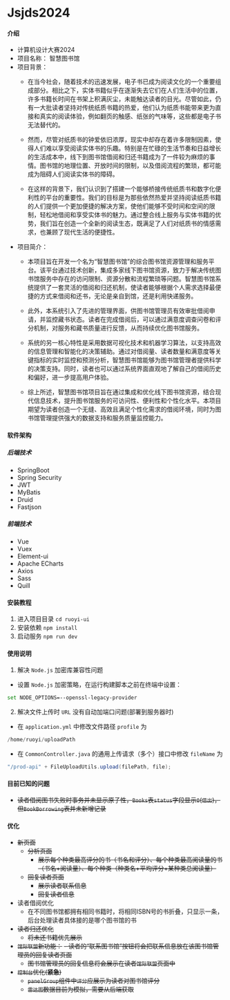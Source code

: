 # Jsjds2024

#### 介绍
- 计算机设计大赛2024
- 项目名称： 智慧图书馆
- 项目背景： 
  - 在当今社会，随着技术的迅速发展，电子书已成为阅读文化的一个重要组成部分。相比之下，实体书籍似乎在逐渐失去它们在人们生活中的位置，许多书籍长时间在书架上积满灰尘，未能触达读者的目光。尽管如此，仍有一大批读者坚持对传统纸质书籍的热爱，他们认为纸质书能带来更为直接和真实的阅读体验，例如翻页的触感、纸张的气味等，这些都是电子书无法替代的。

  - 然而，尽管对纸质书的钟爱依旧浓厚，现实中却存在着许多限制因素，使得人们难以享受阅读实体书的乐趣。特别是在忙碌的生活节奏和日益增长的生活成本中，线下到图书馆借阅和归还书籍成为了一件较为麻烦的事情。图书馆的地理位置、开放时间的限制，以及借阅流程的繁琐，都可能成为阻碍人们阅读实体书的障碍。

  - 在这样的背景下，我们认识到了搭建一个能够桥接传统纸质书和数字化便利性的平台的重要性。我们的目标是为那些依然热爱并坚持阅读纸质书籍的人们提供一个更加便捷的解决方案，使他们能够不受时间和空间的限制，轻松地借阅和享受实体书的魅力。通过整合线上服务与实体书籍的优势，我们旨在创造一个全新的阅读生态，既满足了人们对纸质书的情感需求，也兼顾了现代生活的便捷性。
- 项目简介： 
  - 本项目旨在开发一个名为“智慧图书馆”的综合图书馆资源管理和服务平台。该平台通过技术创新，集成多家线下图书馆资源，致力于解决传统图书馆服务中存在的访问限制、资源分散和流程繁琐等问题。智慧图书馆系统提供了一套灵活的借阅和归还机制，使读者能够根据个人需求选择最便捷的方式来借阅和还书，无论是亲自到馆，还是利用快递服务。

  - 此外，本系统引入了先进的管理界面，供图书馆管理员有效审批借阅申请，并监控藏书状态。读者在完成借阅后，可以通过满意度调查问卷和评分机制，对服务和藏书质量进行反馈，从而持续优化图书馆服务。

  - 系统的另一核心特性是采用数据可视化技术和机器学习算法，以支持高效的信息管理和智能化的决策辅助。通过对借阅量、读者数量和满意度等关键指标的实时监控和预测分析，智慧图书馆能够为图书馆管理者提供科学的决策支持。同时，读者也可以通过系统界面直观地了解自己的借阅历史和偏好，进一步提高用户体验。

  - 综上所述，智慧图书馆项目旨在通过集成和优化线下图书馆资源，结合现代信息技术，提升图书馆服务的可访问性、便利性和个性化水平。本项目期望为读者创造一个无缝、高效且满足个性化需求的借阅环境，同时为图书馆管理提供强大的数据支持和服务质量监控能力。
#### 软件架构
##### 后端技术
- SpringBoot
- Spring Security
- JWT
- MyBatis
- Druid
- Fastjson

##### 前端技术
- Vue
- Vuex
- Element-ui
- Apache ECharts
- Axios
- Sass
- Quill


#### 安装教程

1. 进入项目目录
`cd ruoyi-ui`
2. 安装依赖
`npm install`
3. 启动服务
`npm run dev`

#### 使用说明

1. 解决 `Node.js` 加密库兼容性问题 
- 设置 `Node.js` 加密策略，在运行构建脚本之前在终端中设置：
```bash
set NODE_OPTIONS=--openssl-legacy-provider
```
2. 解决文件上传时 `URL` 没有自动加端口问题(部署到服务器时)
- 在 `application.yml` 中修改文件路径 `profile` 为 
```java
/home/ruoyi/uploadPath
```
- 在 `CommonController.java` 的通用上传请求（多个）接口中修改 `fileName` 为
```java
"/prod-api" + FileUploadUtils.upload(filePath, file);
```

#### 目前已知的问题
- ~~读者借阅图书失败时事务并未显示原子性，`Books`表`status`字段显示`0`(`借出`)，但`BookBorrowing`表并未新增记录~~

#### 优化
- ~~新页面~~
  - ~~分析页面~~
    - ~~展示每个种类最高评分的书（书名和评分）、每个种类最高阅读量的书（书名+阅读量）、每个种类（种类名+平均评分+某种类总阅读量）~~ 
  - ~~回复读者页面~~
    - ~~展示读者联系信息~~
    - ~~回复读者信息~~
- 读者借阅优化
  - 在不同图书馆都拥有相同书籍时，将相同ISBN号的书折叠，只显示一条，后台处理读者具体接的是哪个图书馆的书
- ~~读者归还优化~~
  - ~~将未还书籍优先展示~~
- ~~`馆际联盟`新功能：~~
  ~~- 读者的“联系图书馆”按钮将会把联系信息放在该图书馆管理员的回复读者页面~~
  - ~~图书馆管理员的回复信息将会展示在读者`馆际联盟`页面中~~
- ~~`控制台`优化(__紧急__)~~
  - ~~`panelGroup`组件中`评分`应展示为读者对图书馆评分~~
  - ~~`雷达图`数据目前为模拟，需要从后端获取~~
